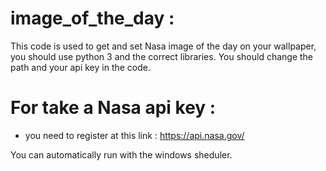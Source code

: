 # image_of_the_day :
This code is used to get and set Nasa image of the day on your wallpaper, you should use python 3 and the correct libraries. You should change the path and your api key in the code.
# For take a Nasa api key : 
  - you need to register at this link : https://api.nasa.gov/
  
  You can automatically run with the windows sheduler.
